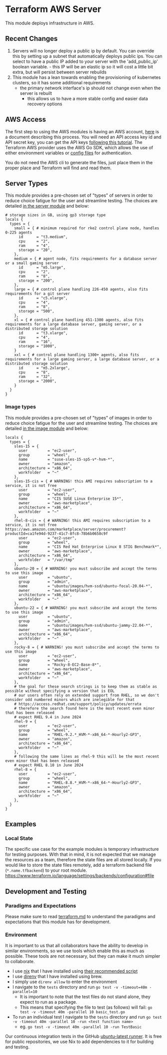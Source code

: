 # Terraform AWS Server

This module deploys infrastructure in AWS.

## Recent Changes

1. Servers will no longer deploy a public ip by default.
     You can override this by setting up a subnet that automatically deploys public ips.
     You can select to have a public IP added to your server with the 'add_public_ip' boolean variable.
       - this IP will be an elastic ip so it will cost a little bit extra, but will persist between server rebuilds
2. This module has a lean towards enabling the provisioning of kubernetes clusters, so it has some additional requirements
   - the primary network interface's ip should not change even when the server is rebuilt
     - this allows us to have a more stable config and easier data recovery options


## AWS Access

The first step to using the AWS modules is having an AWS account, [here](https://docs.aws.amazon.com/accounts/latest/reference/manage-acct-creating.html) is a document describing this process.
You will need an API access key id and API secret key, you can get the API keys [following this tutorial](https://docs.aws.amazon.com/IAM/latest/UserGuide/id_credentials_access-keys.html#Using_CreateAccessKey).
The Terraform AWS provider uses the AWS Go SDK, which allows the use of either environment variables or [config files](https://docs.aws.amazon.com/cli/latest/userguide/cli-configure-files.html#cli-configure-files-settings) for authentication.

You do not need the AWS cli to generate the files, just place them in the proper place and Terraform will find and read them.

## Server Types

This module provides a pre-chosen set of "types" of servers in order to reduce choice fatigue for the user and streamline testing.
The choices are detailed [in the server module](./modules/server/types.tf) and below:

```
# storage sizes in GB, using gp3 storage type
locals {
  types = {
    small = { # minimum required for rke2 control plane node, handles 0-225 agents
      id      = "t3.medium",
      cpu     = "2",
      ram     = "4",
      storage = "20",
    },
    medium = { # agent node, fits requirements for a database server or a small gaming server
      id      = "m5.large",
      cpu     = "2",
      ram     = "8",
      storage = "200",
    },
    large = { # control plane handling 226-450 agents, also fits requirements for a git server
      id      = "c5.xlarge",
      cpu     = "4",
      ram     = "8",
      storage = "500",
    },
    xl = { # control plane handling 451-1300 agents, also fits requirements for a large database server, gaming server, or a distributed storage solution
      id      = "t3.xlarge",
      cpu     = "4",
      ram     = "16",
      storage = "1000",
    }
    xxl = { # control plane handling 1300+ agents, also fits requirements for a large gaming server, a large database server, or a distributed storage solution
      id      = "m5.2xlarge",
      cpu     = "8",
      ram     = "32",
      storage = "2000",
    }
  }
}
```

### Image types

This module provides a pre-chosen set of "types" of images in order to reduce choice fatigue for the user and streamline testing.
The choices are detailed [in the image module](./modules/image/types.tf) and below:

```
locals {
  types = {
    sles-15 = {
      user         = "ec2-user",
      group        = "wheel",
      name         = "suse-sles-15-sp5-v*-hvm-*",
      owner        = "amazon",
      architecture = "x86_64",
      workfolder   = "~"
    },
    sles-15-cis = { # WARNING! this AMI requires subscription to a service, it is not free
      user         = "ec2-user",
      group        = "wheel",
      name         = "CIS SUSE Linux Enterprise 15*",
      owner        = "aws-marketplace",
      architecture = "x86_64",
      workfolder   = "~"
    },
    rhel-8-cis = { # WARNING! this AMI requires subscription to a service, it is not free https://aws.amazon.com/marketplace/server/procurement?productId=ca1fe94d-9237-41c7-8fc8-78b6b0658c9f
      user         = "ec2-user",
      group        = "wheel",
      name         = "CIS Red Hat Enterprise Linux 8 STIG Benchmark*",
      owner        = "aws-marketplace",
      architecture = "x86_64",
      workfolder   = "/var/tmp"
    },
    ubuntu-20 = { # WARNING! you must subscribe and accept the terms to use this image
      user         = "ubuntu",
      group        = "admin",
      name         = "ubuntu/images/hvm-ssd/ubuntu-focal-20.04-*",
      owner        = "aws-marketplace",
      architecture = "x86_64",
      workfolder   = "~"
    },
    ubuntu-22 = { # WARNING! you must subscribe and accept the terms to use this image
      user         = "ubuntu",
      group        = "admin",
      name         = "ubuntu/images/hvm-ssd/ubuntu-jammy-22.04-*",
      owner        = "aws-marketplace",
      architecture = "x86_64",
      workfolder   = "~"
    },
    rocky-8 = { # WARNING! you must subscribe and accept the terms to use this image
      user         = "ec2-user",
      group        = "wheel",
      name         = "Rocky-8-EC2-Base-8*",
      owner        = "aws-marketplace",
      architecture = "x86_64",
      workfolder   = "~"
    },
    # the goal for these search strings is to keep them as stable as possible without specifying a version that is EOL
    # our users often rely on extended support from RHEL, so we don't consider odd numbered minors which are inelegible for that
    # https://access.redhat.com/support/policy/updates/errata
    # therefore the search found here is the most recent even minor that has been released
    # expect RHEL 9.4 in June 2024
    rhel-9 = {
      user         = "ec2-user",
      group        = "wheel",
      name         = "RHEL-9.2.*_HVM-*-x86_64-*-Hourly2-GP3",
      owner        = "amazon",
      architecture = "x86_64",
      workfolder   = "~"
    },
    # following the same lines as rhel-9 this will be the most recent even minor that has been released
    # expect RHEL 8.10 in June 2024
    rhel-8 = {
      user         = "ec2-user",
      group        = "wheel",
      name         = "RHEL-8.8.*_HVM-*-x86_64-*-Hourly2-GP3",
      owner        = "amazon",
      architecture = "x86_64",
      workfolder   = "~"
    },
  }
}

```

## Examples

### Local State

The specific use case for the example modules is temporary infrastructure for testing purposes.
With that in mind, it is not expected that we manage the resources as a team, therefore the state files are all stored locally.
If you would like to store the state files remotely, add a terraform backend file (`*.name.tfbackend`) to your root module.
https://www.terraform.io/language/settings/backends/configuration#file

## Development and Testing

### Paradigms and Expectations

Please make sure to read [terraform.md](./terraform.md) to understand the paradigms and expectations that this module has for development.

### Environment

It is important to us that all collaborators have the ability to develop in similar environments,
 so we use tools which enable this as much as possible.
These tools are not necessary, but they can make it much simpler to collaborate.

* I use [nix](https://nixos.org/) that I have installed using [their recommended script](https://nixos.org/download.html#nix-install-macos)
* I use [direnv](https://direnv.net/) that I have installed using brew.
* I simply use `direnv allow` to enter the environment
* I navigate to the `tests` directory and run `go test -v -timeout=40m -parallel=10`
  * It is important to note that the test files do not stand alone, they expect to run as a package.
  * This means that specifying the file to test (as follows) will fail: `go test -v -timeout 40m -parallel 10 basic_test.go`
* To run an individual test I navigate to the `tests` directory and run `go test -v -timeout 40m -parallel 10 -run <test function name>`
  * eg. `go test -v -timeout 40m -parallel 10 -run TestBasic`


Our continuous integration tests in the GitHub [ubuntu-latest runner](https://github.com/actions/runner-images/blob/main/images/linux/Ubuntu2204-Readme.md). It is free for public repositories, we use Nix to add dependencies to it for building and testing.

